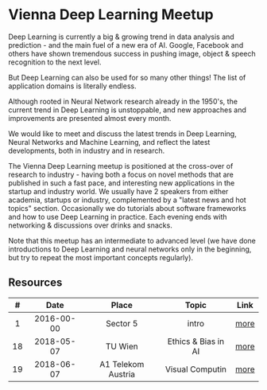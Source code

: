 # Vienna Deep Learning Meetup

Deep Learning is currently a big & growing trend in data analysis and prediction - and the main fuel of a new era of AI. Google, Facebook and others have shown tremendous success in pushing image, object & speech recognition to the next level.

But Deep Learning can also be used for so many other things! The list of application domains is literally endless.

Although rooted in Neural Network research already in the 1950's, the current trend in Deep Learning is unstoppable, and new approaches and improvements are presented almost every month.

We would like to meet and discuss the latest trends in Deep Learning, Neural Networks and Machine Learning, and reflect the latest developments, both in industry and in research.

The Vienna Deep Learning meetup is positioned at the cross-over of research to industry - having both a focus on novel methods that are published in such a fast pace, and interesting new applications in the startup and industry world. We usually have 2 speakers from either academia, startups or industry, complemented by a "latest news and hot topics" section. Occasionally we do tutorials about software frameworks and how to use Deep Learning in practice. Each evening ends with networking & discussions over drinks and snacks.

Note that this meetup has an intermediate to advanced level (we have done introductions to Deep Learning and neural networks only in the beginning, but try to repeat the most important concepts regularly).

## Resources

| #  | Date       | Place             | Topic               | Link                 |
|:--:|:----------:|:-----------------:|:-------------------:|:--------------------:|
| 1  | 2016-00-00 | Sector 5          | intro               | [more](./Meetup_1/)  |
| 18 | 2018-05-07 | TU Wien           | Ethics & Bias in AI | [more](./Meetup_18/) |
| 19 | 2018-06-07 | A1 Telekom Austria| Visual Computin     | [more](./Meetup_19/) |